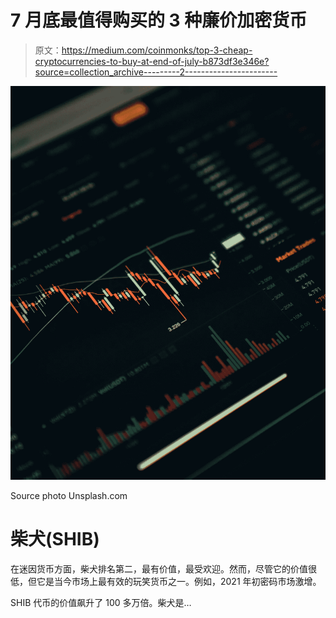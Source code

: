 # 7 月底最值得购买的 3 种廉价加密货币

> 原文：<https://medium.com/coinmonks/top-3-cheap-cryptocurrencies-to-buy-at-end-of-july-b873df3e346e?source=collection_archive---------2----------------------->

![](img/c41f928200d4991562f8577fd51a866b.png)

Source photo Unsplash.com

# **柴犬(SHIB)**

在迷因货币方面，柴犬排名第二，最有价值，最受欢迎。然而，尽管它的价值很低，但它是当今市场上最有效的玩笑货币之一。例如，2021 年初密码市场激增。

SHIB 代币的价值飙升了 100 多万倍。柴犬是…